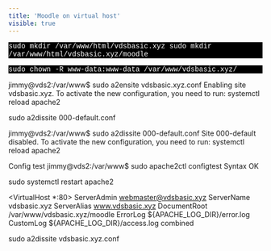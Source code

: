 ```yaml
---
title: 'Moodle on virtual host'
visible: true
---
```


<p style="font-family:Courier; color:white; background-color:black;">sudo mkdir /var/www/html/vdsbasic.xyz
sudo mkdir /var/www/html/vdsbasic.xyz/moodle
</p>

<p style="font-family:Courier; color:white; background-color:black;">sudo chown -R www-data:www-data /var/www/vdsbasic.xyz/
</p>



jimmy@vds2:/var/www$ sudo a2ensite vdsbasic.xyz.conf
Enabling site vdsbasic.xyz.
To activate the new configuration, you need to run:
  systemctl reload apache2
  
  sudo a2dissite 000-default.conf

jimmy@vds2:/var/www$ sudo a2dissite 000-default.conf
Site 000-default disabled.
To activate the new configuration, you need to run:
  systemctl reload apache2

Config test
jimmy@vds2:/var/www$ sudo apache2ctl configtest
Syntax OK

sudo systemctl restart apache2

<VirtualHost *:80>
    ServerAdmin webmaster@vdsbasic.xyz
    ServerName vdsbasic.xyz
    ServerAlias www.vdsbasic.xyz
    DocumentRoot /var/www/vdsbasic.xyz/moodle
    ErrorLog ${APACHE_LOG_DIR}/error.log
    CustomLog ${APACHE_LOG_DIR}/access.log combined
</VirtualHost>



sudo a2dissite vdsbasic.xyz.conf
